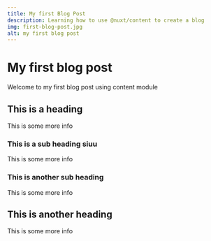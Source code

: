 ```yaml
---
title: My first Blog Post
description: Learning how to use @nuxt/content to create a blog
img: first-blog-post.jpg
alt: my first blog post
---
```


# My first blog post

Welcome to my first blog post using content module

## This is a heading

This is some more info

### This is a sub heading siuu

This is some more info

### This is another sub heading

This is some more info

## This is another heading

This is some more info